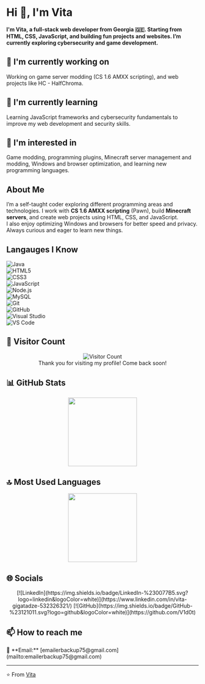 # Hi 👋, I'm Vita

**I'm Vita, a full-stack web developer from Georgia 🇬🇪. Starting from HTML, CSS, JavaScript, and building fun projects and websites. I’m currently exploring cybersecurity and game development.**

## 🔭 I'm currently working on

Working on game server modding (CS 1.6 AMXX scripting), and web projects like HC - HalfChroma.

## 🌱 I'm currently learning

Learning JavaScript frameworks and cybersecurity fundamentals to improve my web development and security skills.

## 👀 I'm interested in

Game modding, programming plugins, Minecraft server management and modding, Windows and browser optimization, and learning new programming languages.

## About Me

I’m a self-taught coder exploring different programming areas and technologies. I work with **CS 1.6 AMXX scripting** (Pawn), build **Minecraft servers**, and create web projects using HTML, CSS, and JavaScript.  
I also enjoy optimizing Windows and browsers for better speed and privacy. Always curious and eager to learn new things.

## Langauges I Know

![Java](https://img.shields.io/badge/Java-007396?style=for-the-badge&logo=java&logoColor=white)  
![HTML5](https://img.shields.io/badge/HTML5-E34F26?style=for-the-badge&logo=html5&logoColor=white)  
![CSS3](https://img.shields.io/badge/CSS3-1572B6?style=for-the-badge&logo=css3&logoColor=white)  
![JavaScript](https://img.shields.io/badge/JavaScript-F7DF1E?style=for-the-badge&logo=javascript&logoColor=black)  
![Node.js](https://img.shields.io/badge/Node.js-339933?style=for-the-badge&logo=nodedotjs&logoColor=white)  
![MySQL](https://img.shields.io/badge/MySQL-4479A1?style=for-the-badge&logo=mysql&logoColor=white)  
![Git](https://img.shields.io/badge/Git-F05032?style=for-the-badge&logo=git&logoColor=white)  
![GitHub](https://img.shields.io/badge/GitHub-181717?style=for-the-badge&logo=github&logoColor=white)  
![Visual Studio](https://img.shields.io/badge/Visual%20Studio-5C2D91?style=for-the-badge&logo=visual-studio&logoColor=white)  
![VS Code](https://img.shields.io/badge/VS%20Code-007ACC?style=for-the-badge&logo=visual-studio-code&logoColor=white)

## 👀 Visitor Count

<p align="center">
  <img src="https://profile-counter.glitch.me/V1d0t/count.svg" alt="Visitor Count" />
  <br>Thank you for visiting my profile! Come back soon!
</p>

## 📊 GitHub Stats

<div align="center">
  <img height="180em" src="https://github-readme-stats.vercel.app/api?username=V1d0t&show_icons=true&theme=default&include_all_commits=true&count_private=true"/>
</div>

## 🔝 Most Used Languages

<div align="center">
  <img height="180em" src="https://github-readme-stats.vercel.app/api/top-langs/?username=V1d0t&layout=compact&langs_count=10&theme=default"/>
</div>

## 🌐 Socials

<div align="center">
  [![LinkedIn](https://img.shields.io/badge/LinkedIn-%230077B5.svg?logo=linkedin&logoColor=white)](https://www.linkedin.com/in/vita-gigatadze-532326321/) 
  [![GitHub](https://img.shields.io/badge/GitHub-%23121011.svg?logo=github&logoColor=white)](https://github.com/V1d0t)
</div>

## 📫 How to reach me

<div align="left">
📧 **Email:** [emailerbackup75@gmail.com](mailto:emailerbackup75@gmail.com)
</div>

---

⭐️ From [Vita](https://github.com/V1d0t)
